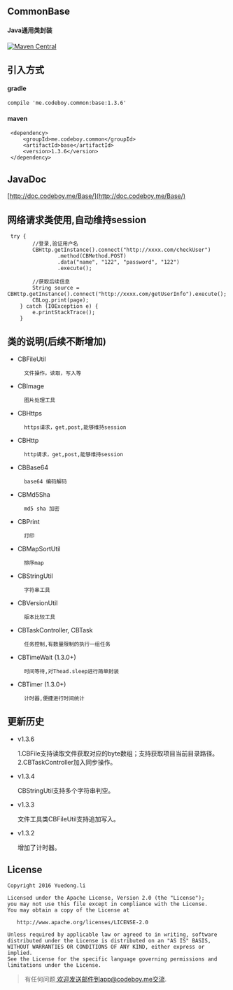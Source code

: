 CommonBase
---
#### **Java通用类封装**

[![Maven Central](https://maven-badges.herokuapp.com/maven-central/me.codeboy.common/base/badge.svg)](https://maven-badges.herokuapp.com/maven-central/me.codeboy.common/base)


## 引入方式

#### gradle

    compile 'me.codeboy.common:base:1.3.6'
    
#### maven 
        
     <dependency>
         <groupId>me.codeboy.common</groupId>
         <artifactId>base</artifactId>
         <version>1.3.6</version>
     </dependency>
 
##  JavaDoc

[http://doc.codeboy.me/Base/](http://doc.codeboy.me/Base/)

## 网络请求类使用,自动维持session

     try {
            //登录,验证用户名
            CBHttp.getInstance().connect("http://xxxx.com/checkUser")
                    .method(CBMethod.POST)
                    .data("name", "122", "password", "122")
                    .execute();
                    
            //获取后续信息
            String source = CBHttp.getInstance().connect("http://xxxx.com/getUserInfo").execute();
            CBLog.print(page);
        } catch (IOException e) {
            e.printStackTrace();
        }


## 类的说明(后续不断增加)

- CBFileUtil

        文件操作。读取，写入等
        
- CBImage

        图片处理工具

- CBHttps
    
        https请求，get,post,能够维持session

- CBHttp

        http请求，get,post,能够维持session

- CBBase64

        base64 编码解码
- CBMd5Sha

        md5 sha 加密

- CBPrint

        打印

- CBMapSortUtil

        排序map

- CBStringUtil

        字符串工具
        
- CBVersionUtil

        版本比较工具
        
- CBTaskController, CBTask
        
        任务控制,有数量限制的执行一组任务

- CBTimeWait (1.3.0+)

        时间等待,对Thead.sleep进行简单封装

- CBTimer (1.3.0+)
        
        计时器,便捷进行时间统计
        
## 更新历史

- v1.3.6

	1.CBFile支持读取文件获取对应的byte数组；支持获取项目当前目录路径。
	2.CBTaskController加入同步操作。

- v1.3.4

	CBStringUtil支持多个字符串判空。

- v1.3.3

	文件工具类CBFileUtil支持追加写入。

- v1.3.2 

	增加了计时器。
	
	
## License

```
Copyright 2016 Yuedong.li

Licensed under the Apache License, Version 2.0 (the "License");
you may not use this file except in compliance with the License.
You may obtain a copy of the License at

   http://www.apache.org/licenses/LICENSE-2.0

Unless required by applicable law or agreed to in writing, software
distributed under the License is distributed on an "AS IS" BASIS,
WITHOUT WARRANTIES OR CONDITIONS OF ANY KIND, either express or implied.
See the License for the specific language governing permissions and
limitations under the License.
```

> 有任何问题,欢迎发送邮件到app@codeboy.me交流.
       